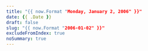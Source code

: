 ```yaml
---
title: "{{ now.Format "Monday, January 2, 2006" }}"
date: {{ .Date }}
draft: false
slug: "{{ now.Format "2006-01-02" }}"
excludeFromIndex: true
noSummary: true
---
```

